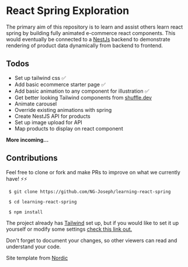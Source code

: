 # React Spring Exploration

The primary aim of this repository is to learn and assist others learn react spring by building fully animated e-commerce react components. This would eventually be connected to a [NestJs](http://www.docs.nestjs.com) backend to demonstrate rendering of product data dynamically from backend to frontend.


## Todos

- Set up tailwind css ✅
- Add basic ecommerce starter page ✅
- Add basic animation to any component for illustration ✅
- Get better looking Tailwind components from [shuffle.dev](https://www.shuffle.dev)
- Animate carousel
- Override existing animations with spring 
- Create NestJS API for products
- Set up image upload for API
- Map products to display on react component



 **More incoming...**


## Contributions

Feel free to clone or fork and make PRs to improve on what we currently have! ⚡⚡

` $ git clone https://github.com/NG-Joseph/learning-react-spring`


` $ cd learning-react-spring`


` $ npm install`

The project already has [Tailwind](https://tailwindcss.com/) set up, but if you would like to set it up yourself or modify some settings [check this link out.](https://www.smashingmagazine.com/2020/02/tailwindcss-react-project/)

Don't forget to document your changes, so other viewers can read and understand your code. 

Site template from [Nordic](https://savoy.nordicmade.com/)



